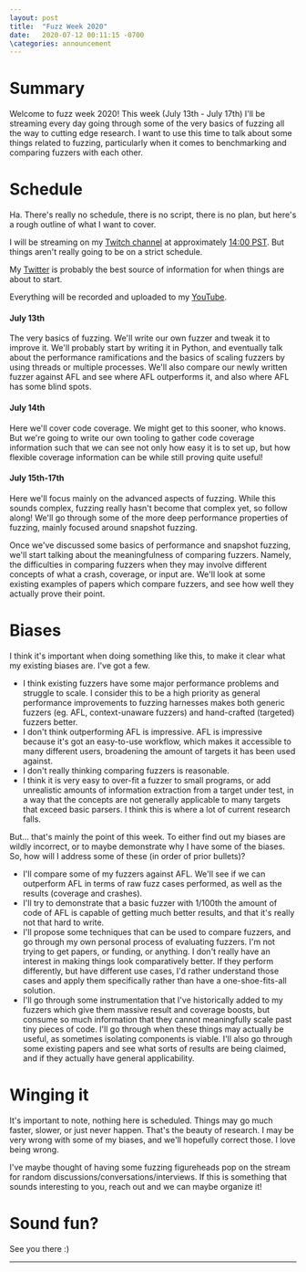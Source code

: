 ```yaml
---
layout: post
title:  "Fuzz Week 2020"
date:   2020-07-12 00:11:15 -0700
\categories: announcement
---
```


# Summary

Welcome to fuzz week 2020! This week (July 13th - July 17th) I'll be streaming
every day going through some of the very basics of fuzzing all the way to
cutting edge research. I want to use this time to talk about some things
related to fuzzing, particularly when it comes to benchmarking and comparing
fuzzers with each other.

# Schedule

Ha. There's really no schedule, there is no script, there is no plan, but
here's a rough outline of what I want to cover.

I will be streaming on my [Twitch channel][twitch] at approximately
[14:00 PST][time]. But things aren't really going to be on a strict schedule.

My [Twitter][twitter] is probably the best source of information for when
things are about to start.

Everything will be recorded and uploaded to my [YouTube][youtube].

#### July 13th

The very basics of fuzzing. We'll write our own fuzzer and tweak it to improve
it. We'll probably start by writing it in Python, and eventually talk about the
performance ramifications and the basics of scaling fuzzers by using threads or
multiple processes. We'll also compare our newly written fuzzer against AFL and
see where AFL outperforms it, and also where AFL has some blind spots.

#### July 14th

Here we'll cover code coverage. We might get to this sooner, who knows. But
we're going to write our own tooling to gather code coverage information such
that we can see not only how easy it is to set up, but how flexible coverage
information can be while still proving quite useful!

#### July 15th-17th

Here we'll focus mainly on the advanced aspects of fuzzing. While this sounds
complex, fuzzing really hasn't become that complex yet, so follow along! We'll
go through some of the more deep performance properties of fuzzing, mainly
focused around snapshot fuzzing.

Once we've discussed some basics of performance and snapshot fuzzing, we'll
start talking about the meaningfulness of comparing fuzzers. Namely, the
difficulties in comparing fuzzers when they may involve different concepts of
what a crash, coverage, or input are. We'll look at some existing examples of
papers which compare fuzzers, and see how well they actually prove their point.

# Biases

I think it's important when doing something like this, to make it clear what my
existing biases are. I've got a few.

- I think existing fuzzers have some major performance problems and struggle to
  scale. I consider this to be a high priority as general performance
  improvements to fuzzing harnesses makes both generic fuzzers (eg. AFL,
  context-unaware fuzzers) and hand-crafted (targeted) fuzzers better.
- I don't think outperforming AFL is impressive. AFL is impressive because it's
  got an easy-to-use workflow, which makes it accessible to many different
  users, broadening the amount of targets it has been used against.
- I don't really thinking comparing fuzzers is reasonable.
- I think it is very easy to over-fit a fuzzer to small programs, or add
  unrealistic amounts of information extraction from a target under test, in a
  way that the concepts are not generally applicable to many targets that
  exceed basic parsers. I think this is where a lot of current research falls.

But... that's mainly the point of this week. To either find out my biases are
wildly incorrect, or to maybe demonstrate why I have some of the biases. So,
how will I address some of these (in order of prior bullets)?

- I'll compare some of my fuzzers against AFL. We'll see if we can outperform
  AFL in terms of raw fuzz cases performed, as well as the results (coverage
  and crashes).
- I'll try to demonstrate that a basic fuzzer with 1/100th the amount of code
  of AFL is capable of getting much better results, and that it's really not
  that hard to write.
- I'll propose some techniques that can be used to compare fuzzers, and go
  through my own personal process of evaluating fuzzers. I'm not trying to get
  papers, or funding, or anything. I don't really have an interest in making
  things look comparatively better. If they perform differently, but have
  different use cases, I'd rather understand those cases and apply them
  specifically rather than have a one-shoe-fits-all solution.
- I'll go through some instrumentation that I've historically added to my
  fuzzers which give them massive result and coverage boosts, but consume so
  much information that they cannot meaningfully scale past tiny pieces of
  code. I'll go through when these things may actually be useful, as sometimes
  isolating components is viable. I'll also go through some existing papers and
  see what sorts of results are being claimed, and if they actually have
  general applicability.

# Winging it

It's important to note, nothing here is scheduled. Things may go much faster,
slower, or just never happen. That's the beauty of research. I may be very
wrong with some of my biases, and we'll hopefully correct those. I love being
wrong.

I've maybe thought of having some fuzzing figureheads pop on the stream for
random discussions/conversations/interviews. If this is something that sounds
interesting to you, reach out and we can maybe organize it!

# Sound fun?

See you there :)

---

[twitter]: https://twitter.com/gamozolabs
[twitch]: https://twitch.tv/gamozo
[time]: https://www.timeanddate.com/worldclock/fixedtime.html?msg=Fuzz+Week+Approx+Stream+Start&iso=20200713T14&p1=234
[youtube]: https://www.youtube.com/user/gamozolabs

